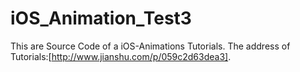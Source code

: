 # iOS_Animation_Test3
This are Source Code of a iOS-Animations Tutorials.
The address of Tutorials:[http://www.jianshu.com/p/059c2d63dea3].
